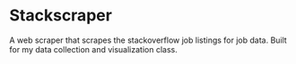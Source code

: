# Stackscraper
A web scraper that scrapes the stackoverflow job listings for job data. Built for my data collection and visualization class.
